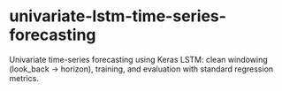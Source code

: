 # univariate-lstm-time-series-forecasting
Univariate time-series forecasting using Keras LSTM: clean windowing (look_back → horizon), training, and evaluation with standard regression metrics.
